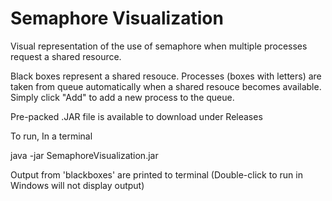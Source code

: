 # Semaphore Visualization
Visual representation of the use of semaphore when multiple processes request a shared resource. 

Black boxes represent a shared resouce. Processes (boxes with letters) are taken from queue automatically when a shared resouce becomes available. Simply click "Add" to add a new process to the queue.

Pre-packed .JAR file is available to download under Releases

To run,
In a terminal

java -jar SemaphoreVisualization.jar

Output from 'blackboxes' are printed to terminal (Double-click to run in Windows will not display output)


